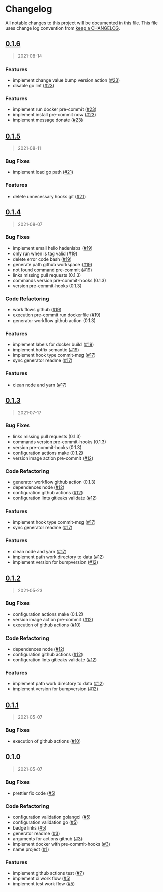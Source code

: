 # Changelog

All notable changes to this project will be documented in this file. This file uses change log convention from [keep a CHANGELOG](http://keepachangelog.com/en/0.3.0/).


<a name="0.1.6"></a>
## [0.1.6](https://github.com/hadenlabs/action-pre-commit/compare/0.1.5...0.1.6)

> 2021-08-14

### Features

* implement change value bump version action ([#23](https://github.com/hadenlabs/action-pre-commit/issues/23))
* disable go lint ([#23](https://github.com/hadenlabs/action-pre-commit/issues/23))

### Features

* implement run docker pre-commit ([#23](https://github.com/hadenlabs/action-pre-commit/issues/23))
* implement install pre-commit now ([#23](https://github.com/hadenlabs/action-pre-commit/issues/23))
* implement message donate ([#23](https://github.com/hadenlabs/action-pre-commit/issues/23))


<a name="0.1.5"></a>
## [0.1.5](https://github.com/hadenlabs/action-pre-commit/compare/0.1.4...0.1.5)

> 2021-08-11

### Bug Fixes

* implement load go path ([#21](https://github.com/hadenlabs/action-pre-commit/issues/21))

### Features

* delete unnecessary hooks git ([#21](https://github.com/hadenlabs/action-pre-commit/issues/21))


<a name="0.1.4"></a>
## [0.1.4](https://github.com/hadenlabs/action-pre-commit/compare/0.1.3...0.1.4)

> 2021-08-07

### Bug Fixes

* implement email hello hadenlabs ([#19](https://github.com/hadenlabs/action-pre-commit/issues/19))
* only run when is tag valid ([#19](https://github.com/hadenlabs/action-pre-commit/issues/19))
* delete error code bash ([#19](https://github.com/hadenlabs/action-pre-commit/issues/19))
* generate path github workspace ([#19](https://github.com/hadenlabs/action-pre-commit/issues/19))
* not found command pre-commit ([#19](https://github.com/hadenlabs/action-pre-commit/issues/19))
* links missing pull requests (0.1.3)
* commands version pre-commit-hooks (0.1.3)
* version pre-commit-hooks (0.1.3)

### Code Refactoring

* work flows github  ([#19](https://github.com/hadenlabs/action-pre-commit/issues/19))
* execution pre-commit run dockerfile ([#19](https://github.com/hadenlabs/action-pre-commit/issues/19))
* generator workflow github action (0.1.3)

### Features

* implement labels for docker build ([#19](https://github.com/hadenlabs/action-pre-commit/issues/19))
* implement hotfix semantic ([#19](https://github.com/hadenlabs/action-pre-commit/issues/19))
* implement hook type commit-msg ([#17](https://github.com/hadenlabs/action-pre-commit/issues/17))
* sync generator readme ([#17](https://github.com/hadenlabs/action-pre-commit/issues/17))

### Features

* clean node and yarn ([#17](https://github.com/hadenlabs/action-pre-commit/issues/17))


<a name="0.1.3"></a>
## [0.1.3](https://github.com/hadenlabs/action-pre-commit/compare/0.1.2...0.1.3)

> 2021-07-17

### Bug Fixes

* links missing pull requests (0.1.3)
* commands version pre-commit-hooks (0.1.3)
* version pre-commit-hooks (0.1.3)
* configuration actions make (0.1.2)
* version image action pre-commit ([#12](https://github.com/hadenlabs/action-pre-commit/issues/12))

### Code Refactoring

* generator workflow github action (0.1.3)
* dependences node ([#12](https://github.com/hadenlabs/action-pre-commit/issues/12))
* configuration github actions ([#12](https://github.com/hadenlabs/action-pre-commit/issues/12))
* configuration lints gitleaks validate ([#12](https://github.com/hadenlabs/action-pre-commit/issues/12))

### Features

* implement hook type commit-msg ([#17](https://github.com/hadenlabs/action-pre-commit/issues/17))
* sync generator readme ([#17](https://github.com/hadenlabs/action-pre-commit/issues/17))

### Features

* clean node and yarn ([#17](https://github.com/hadenlabs/action-pre-commit/issues/17))
* implement path work directory to data ([#12](https://github.com/hadenlabs/action-pre-commit/issues/12))
* implement version for bumpversion ([#12](https://github.com/hadenlabs/action-pre-commit/issues/12))


<a name="0.1.2"></a>
## [0.1.2](https://github.com/hadenlabs/action-pre-commit/compare/0.1.1...0.1.2)

> 2021-05-23

### Bug Fixes

* configuration actions make (0.1.2)
* version image action pre-commit ([#12](https://github.com/hadenlabs/action-pre-commit/issues/12))
* execution of github actions ([#10](https://github.com/hadenlabs/action-pre-commit/issues/10))

### Code Refactoring

* dependences node ([#12](https://github.com/hadenlabs/action-pre-commit/issues/12))
* configuration github actions ([#12](https://github.com/hadenlabs/action-pre-commit/issues/12))
* configuration lints gitleaks validate ([#12](https://github.com/hadenlabs/action-pre-commit/issues/12))

### Features

* implement path work directory to data ([#12](https://github.com/hadenlabs/action-pre-commit/issues/12))
* implement version for bumpversion ([#12](https://github.com/hadenlabs/action-pre-commit/issues/12))


<a name="0.1.1"></a>
## [0.1.1](https://github.com/hadenlabs/action-pre-commit/compare/0.1.0...0.1.1)

> 2021-05-07

### Bug Fixes

* execution of github actions ([#10](https://github.com/hadenlabs/action-pre-commit/issues/10))


<a name="0.1.0"></a>
## 0.1.0

> 2021-05-07

### Bug Fixes

* prettier fix code ([#5](https://github.com/hadenlabs/action-pre-commit/issues/5))

### Code Refactoring

* configuration validation golangci ([#5](https://github.com/hadenlabs/action-pre-commit/issues/5))
* configuration validation go ([#5](https://github.com/hadenlabs/action-pre-commit/issues/5))
* badge links ([#5](https://github.com/hadenlabs/action-pre-commit/issues/5))
* generator readme ([#3](https://github.com/hadenlabs/action-pre-commit/issues/3))
* arguments for actions github ([#3](https://github.com/hadenlabs/action-pre-commit/issues/3))
* implement docker with pre-commit-hooks ([#3](https://github.com/hadenlabs/action-pre-commit/issues/3))
* name project ([#1](https://github.com/hadenlabs/action-pre-commit/issues/1))

### Features

* implement github actions test ([#7](https://github.com/hadenlabs/action-pre-commit/issues/7))
* implement ci work flow ([#5](https://github.com/hadenlabs/action-pre-commit/issues/5))
* implement test work flow ([#5](https://github.com/hadenlabs/action-pre-commit/issues/5))

